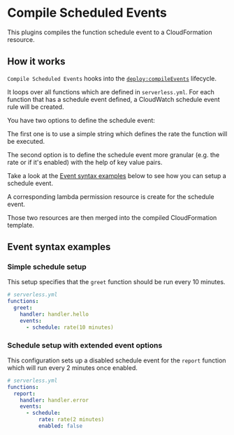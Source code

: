 <!--
title: Compile Scheduled Events
layout: Page
-->

# Compile Scheduled Events

This plugins compiles the function schedule event to a CloudFormation resource.

## How it works

`Compile Scheduled Events` hooks into the [`deploy:compileEvents`](/lib/plugins/deploy) lifecycle.

It loops over all functions which are defined in `serverless.yml`. For each function that has a schedule event defined,
a CloudWatch schedule event rule will be created.

You have two options to define the schedule event:

The first one is to use a simple string which defines the rate the function will be executed.

The second option is to define the schedule event more granular (e.g. the rate or if it's enabled) with the help of
key value pairs.

Take a look at the [Event syntax examples](#event-syntax-examples) below to see how you can setup a schedule event.

A corresponding lambda permission resource is create for the schedule event.

Those two resources are then merged into the compiled CloudFormation template.

## Event syntax examples

### Simple schedule setup

This setup specifies that the `greet` function should be run every 10 minutes.

```yml
# serverless.yml
functions:
  greet:
    handler: handler.hello
    events:
      - schedule: rate(10 minutes)
```

### Schedule setup with extended event options

This configuration sets up a disabled schedule event for the `report` function which will run every 2 minutes once
enabled.

```yml
# serverless.yml
functions:
  report:
    handler: handler.error
    events:
      - schedule:
          rate: rate(2 minutes)
          enabled: false
```

